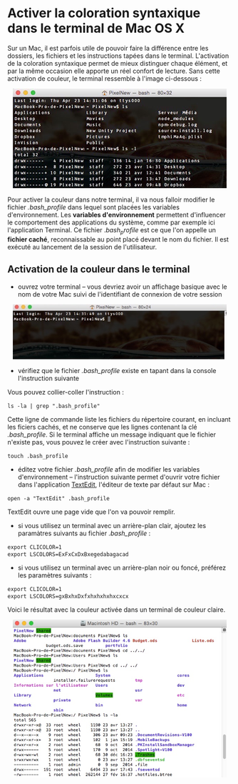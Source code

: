 # Activer la coloration syntaxique dans le terminal de Mac OS X

Sur un Mac, il est parfois utile de pouvoir faire la différence entre les dossiers, les fichiers et les instructions tapées dans le terminal. L'activation de la coloration syntaxique permet de mieux distinguer chaque élément, et par la même occasion elle apporte un réel confort de lecture. Sans cette activation de couleur, le terminal ressemble à l'image ci-dessous :

<p align="center">
  <img width="480" src="https://github.com/Pixelus/Articles/blob/master/assets/terminal-default.jpg" "Terminal">
</p>

Pour activer la couleur dans notre terminal, il va nous falloir modifier le fichier *.bash_profile* dans lequel sont placées les variables d'environnement. Les **variables d'environnement** permettent d'influencer le comportement des applications du système, comme par exemple ici l'application Terminal.
Ce fichier $.bash_profile$ est ce que l'on appelle un **fichier caché**, reconnaissable au point placé devant le nom du fichier. Il est exécuté au lancement de la session de l'utilisateur.

## Activation de la couleur dans le terminal

* ouvrez votre terminal – vous devriez avoir un affichage basique avec le nom de votre Mac suivi de l'identifiant de connexion de votre session

<p align="center">
  <img width="480" src="https://github.com/Pixelus/Articles/blob/master/assets/terminal.jpg" "Terminal">
</p>

* vérifiez que le fichier *.bash_profile* existe en tapant dans la console l'instruction suivante

Vous pouvez collier-coller l'instruction : 

```
ls -la | grep ".bash_profile"
```

Cette ligne de commande liste les fichiers du répertoire courant, en incluant les ficiers cachés, et ne conserve que les lignes contenant la clé *.bash_profile*. Si le terminal affiche un message indiquant que le fichier n'existe pas, vous pouvez le créer avec l'instruction suivante :

```
touch .bash_profile
```

* éditez votre fichier *.bash_profile* afin de modifier les variables d'environnement – l'instruction suivante permet d'ouvrir votre fichier dans l'application [TextEdit](https://fr.wikipedia.org/wiki/TextEdit), l'éditeur de texte par défaut sur Mac :

```
open -a "TextEdit" .bash_profile
```

TextEdit ouvre une page vide que l'on va pouvoir remplir.

* si vous utilisez un terminal avec un arrière-plan clair, ajoutez les paramàtres suivants au fichier *.bash_profile* :

```
export CLICOLOR=1
export LSCOLORS=ExFxCxDxBxegedabagacad
```

* si vous utilisez un terminal avec un arrière-plan noir ou foncé, préférez les paramètres suivants :

```
export CLICOLOR=1
export LSCOLORS=gxBxhxDxfxhxhxhxhxcxcx
```

Voici le résultat avec la couleur activée dans un terminal de couleur claire.

<p align="center">
  <img width="480" src="https://github.com/Pixelus/Articles/blob/master/assets/terminal-light.jpg" "Terminal">
</p>
